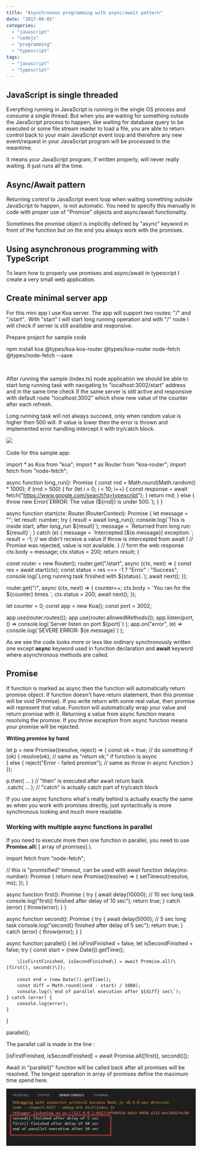 ```yaml
---
title: "Asynchronous programming with async/await pattern"
date: "2017-09-05"
categories: 
  - "javascript"
  - "nodejs"
  - "programming"
  - "typescript"
tags: 
  - "javascript"
  - "typescript"
---
```


## JavaScript is single threaded

Everything running in JavaScript is running in the single OS process and consume a single thread. But when you are waiting for something outside the JavaScript process to happen, like waiting for database query to be executed or some file stream reader to load a file, you are able to return control back to your main JavaScript event loop and therefore any new event/request in your JavaScript program will be processed in the meantime.

It means your JavaScript program, if written properly, will never really waiting. It just runs all the time.

## Async/Await pattern

Returning control to JavaScript event loop when waiting something outside JavaScript to happen,  is not automatic. You need to specify this manually in code with proper use of "Promise" objects and async/await functionality.

Sometimes the promise object is implicitly defined by "async" keyword in front of the function but on the end you always work with the promises.

## Using asynchronous programming with TypeScript

To learn how to properly use promises and async/await in typescript I create a very small web application.

## Create minimal server app

For this mini app I use Koa server. The app will support two routes: "/" and "/start".  With "start" I will start long running operation and with "/" route I will check if server is still available and responsive.

Prepare project for sample code

npm install koa @types/koa koa-router @types/koa-router node-fetch @types/node-fetch --save

 

After running the sample (index.ts) node application we should be able to start long running task with navigating to "localhost:3002/start" address and in the same time check if the same server is still active and responsive with default route "localhost:3002" which show new value of the counter after each refresh.

Long running task will not always succeed, only when random value is higher then 500 will. If value is lower then the error is thrown and implemented error handling intercept it with try/catch block.

[![](images/2017-09-05-21_49_56-Asynchronous-programming-with-async_await-pattern-–-Bisaga-Blog-300x119.png)](http://bisaga.com/blog/wp-content/uploads/2017/09/2017-09-05-21_49_56-Asynchronous-programming-with-async_await-pattern-–-Bisaga-Blog.png)

Code for this sample app:

import \* as Koa from "koa";
import \* as Router from "koa-router";
import fetch from "node-fetch";

async function long\_run(): Promise<number> {
    const rnd = Math.round(Math.random() \* 1000);
    if (rnd > 500) {
        for (let i = 0; i < 10; i++) {
            const response = await fetch("https://www.google.com/search?q=typescript");
        }
        return rnd;
    } else {
        throw new Error(\`ERROR: The value (${rnd}) is under 500.\`);
    }
}

async function start(ctx: Router.IRouterContext): Promise<number> {
    let message = "";
    let result: number;
    try {
        result = await long\_run();
        console.log(\`This is inside start, after long\_run ${result}\`);
        message = \`Returned from long run: ${result}\`;
    } catch (e) {
        message = \`Intercepted \[${e.message}\] exception.\`;
        result  = -1;   // we didn't receive a value if throw is intercepted from await !
                        // Promise was rejected, value is not available.
    }
    // form the web response
    ctx.body = message;
    ctx.status = 200;
    return result;
}

const router = new Router();
router.get("/start", async (ctx, next) => {
    const res = await start(ctx);
    const status = res === -1 ? "Error" : "Success";
    console.log(\`Long running task finished with ${status}.\`);
    await next();
});

router.get("/", async (ctx, next) => {
    counter++;
    ctx.body = \`You ran for the ${counter} times.\`;
    ctx.status = 200;
    await next();
});

let counter = 0;
const app = new Koa();
const port = 3002;

app.use(router.routes());
app.use(router.allowedMethods());
app.listen(port, () => console.log(\`Server listen on port ${port}\`) );
app.on("error", (e) => console.log(\`SEVERE ERROR: ${e.message}\`) );

As we see the code looks more or less like ordinary synchronously written one except **async** keyword used in function declaration and **await** keyword where asynchronous methods are called.

## Promise

If function is marked as async then the function will automatically return promise object. If function doesn't have return statement, then this promise will be void (Promise<void>). If you write return with some real value, then promise will represent that value. Function will automatically wrap your value and return promise with it. Returning a value from async function means resolving the promise. If you throw exception from async function means your promise will be rejected.

**Writing promise by hand**

let p = new Promise((resolve, reject) => {
    const ok = true; // do something 
    if (ok) {
        resolve(ok);  // same as "return ok;" if function is async  
    } else {
        reject("Error - failed promise"); // same as throw in async function
    }
});

p.then( ... )    // "then" is executed after await return back  
 .catch( ... );  // "catch" is actually catch part of try/catch block

If you use async functions what's really behind is actually exactly the same as when you work with promises directly, just syntactically is more synchronous looking and much more readable.

### Working with multiple async functions in parallel

If you need to execute more then one function in parallel, you need to use **Promise.all**( \[ array of promises\] ).

import fetch from "node-fetch";

// this is "promisified" timeout, can be used with await
function delay(ms: number): Promise<void> {
    return new Promise((resolve) => {
        setTimeout(resolve, ms);
    });
}

async function first(): Promise<boolean> {
    try {
        await delay(10000); // 10 sec long task 
        console.log("first() finished after delay of 10 sec");
        return true;
    } catch (error) {
        throw(error);
    }
}

async function second(): Promise<boolean> {
    try {
        await delay(5000); // 5 sec long task 
        console.log("second() finished after delay of 5 sec");
        return true;
    } catch (error) {
        throw(error);
    }
}

async function parallel() {
    let isFirstFinished = false;
    let isSecondFinished = false;
    try {
        const start = (new Date()).getTime();

        \[isFirstFinished, isSecondFinished\] = await Promise.all(\[first(), second()\]);

        const end = (new Date()).getTime();
        const diff = Math.round((end - start) / 1000);
        console.log(\`end of parallel execution after ${diff} sec\`);
    } catch (error) {
        console.log(error);
    }
}

parallel();

The parallel call is made in the line :

\[isFirstFinished, isSecondFinished\] = await Promise.all(\[first(), second()\]);

Await in "parallel()" function will be called back after all promises will be resolved. The longest operation in array of promises define the maximum time spend here.

[![](images/2017-09-06-22_19_06-index.ts-—-promises-—-Visual-Studio-Code.png)](http://bisaga.com/blog/wp-content/uploads/2017/09/2017-09-06-22_19_06-index.ts-—-promises-—-Visual-Studio-Code.png)
